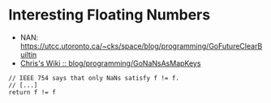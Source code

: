 # Interesting Floating Numbers

* NAN: https://utcc.utoronto.ca/~cks/space/blog/programming/GoFutureClearBuiltin
* [Chris's Wiki :: blog/programming/GoNaNsAsMapKeys](https://utcc.utoronto.ca/~cks/space/blog/programming/GoNaNsAsMapKeys)

```
// IEEE 754 says that only NaNs satisfy f != f.
// [...]
return f != f
```
